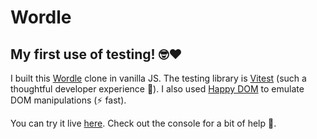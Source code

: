 # Wordle

## My first use of testing! 🤓❤️

I built this [Wordle](https://www.nytimes.com/games/wordle/index.html) clone in vanilla JS. The testing library is [Vitest](https://vitest.dev/) (such a thoughtful developer experience 🥰). I also used [Happy DOM](https://www.npmjs.com/package/happy-dom) to emulate DOM manipulations (⚡️ fast).

You can try it live [here](https://foadbotan.github.io/wordle). Check out the console for a bit of help 🤫.
